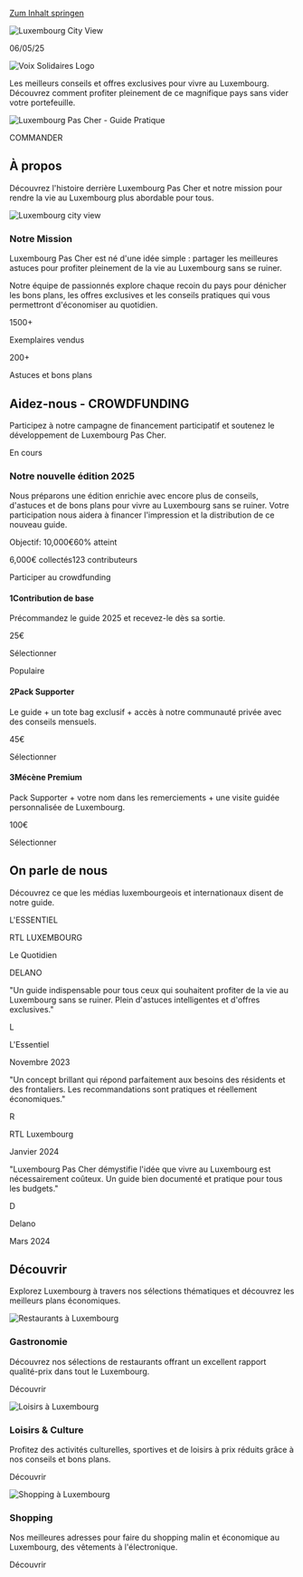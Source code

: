 [Zum Inhalt springen](https://luxembourg-pas-cher.replit.app/#main)

![Luxembourg City View](https://images.unsplash.com/photo-1580846961439-725c18a67d53?ixlib=rb-4.0.3&ixid=M3wxMjA3fDB8MHxwaG90by1wYWdlfHx8fGVufDB8fHx8fA%3D%3D&auto=format&fit=crop&w=1920&q=80)

06/05/25

![Voix Solidaires Logo](https://luxembourg-pas-cher.replit.app/images/logo.jpg)

Les meilleurs conseils et offres exclusives pour vivre au Luxembourg. Découvrez comment profiter pleinement de ce magnifique pays sans vider votre portefeuille.

![Luxembourg Pas Cher - Guide Pratique](https://luxembourg-pas-cher.replit.app/assets/cover.png)

COMMANDER

## À propos

Découvrez l'histoire derrière Luxembourg Pas Cher et notre mission pour rendre la vie au Luxembourg plus abordable pour tous.

![Luxembourg city view](https://images.unsplash.com/photo-1587974928442-77dc3e0dba72?ixlib=rb-1.2.1&auto=format&fit=crop&w=1000&q=80)

### Notre Mission

Luxembourg Pas Cher est né d'une idée simple : partager les meilleures astuces pour profiter pleinement de la vie au Luxembourg sans se ruiner.

Notre équipe de passionnés explore chaque recoin du pays pour dénicher les bons plans, les offres exclusives et les conseils pratiques qui vous permettront d'économiser au quotidien.

1500+

Exemplaires vendus

200+

Astuces et bons plans

## Aidez-nous - CROWDFUNDING

Participez à notre campagne de financement participatif et soutenez le développement de Luxembourg Pas Cher.

En cours

### Notre nouvelle édition 2025

Nous préparons une édition enrichie avec encore plus de conseils, d'astuces et de bons plans pour vivre au Luxembourg sans se ruiner. Votre participation nous aidera à financer l'impression et la distribution de ce nouveau guide.

Objectif: 10,000€60% atteint

6,000€ collectés123 contributeurs

Participer au crowdfunding

#### 1Contribution de base

Précommandez le guide 2025 et recevez-le dès sa sortie.

25€

Sélectionner

Populaire

#### 2Pack Supporter

Le guide + un tote bag exclusif + accès à notre communauté privée avec des conseils mensuels.

45€

Sélectionner

#### 3Mécène Premium

Pack Supporter + votre nom dans les remerciements + une visite guidée personnalisée de Luxembourg.

100€

Sélectionner

## On parle de nous

Découvrez ce que les médias luxembourgeois et internationaux disent de notre guide.

L'ESSENTIEL

RTL LUXEMBOURG

Le Quotidien

DELANO

"Un guide indispensable pour tous ceux qui souhaitent profiter de la vie au Luxembourg sans se ruiner. Plein d'astuces intelligentes et d'offres exclusives."

L

L'Essentiel

Novembre 2023

"Un concept brillant qui répond parfaitement aux besoins des résidents et des frontaliers. Les recommandations sont pratiques et réellement économiques."

R

RTL Luxembourg

Janvier 2024

"Luxembourg Pas Cher démystifie l'idée que vivre au Luxembourg est nécessairement coûteux. Un guide bien documenté et pratique pour tous les budgets."

D

Delano

Mars 2024

## Découvrir

Explorez Luxembourg à travers nos sélections thématiques et découvrez les meilleurs plans économiques.

![Restaurants à Luxembourg](https://images.unsplash.com/photo-1534771323180-231841f16d15?ixlib=rb-1.2.1&auto=format&fit=crop&w=600&q=80)

### Gastronomie

Découvrez nos sélections de restaurants offrant un excellent rapport qualité-prix dans tout le Luxembourg.

Découvrir

![Loisirs à Luxembourg](https://images.unsplash.com/photo-1559523275-95bce95ad6cc?ixlib=rb-1.2.1&auto=format&fit=crop&w=600&q=80)

### Loisirs & Culture

Profitez des activités culturelles, sportives et de loisirs à prix réduits grâce à nos conseils et bons plans.

Découvrir

![Shopping à Luxembourg](https://images.unsplash.com/photo-1588097237057-9f2780d5709e?ixlib=rb-1.2.1&auto=format&fit=crop&w=600&q=80)

### Shopping

Nos meilleures adresses pour faire du shopping malin et économique au Luxembourg, des vêtements à l'électronique.

Découvrir